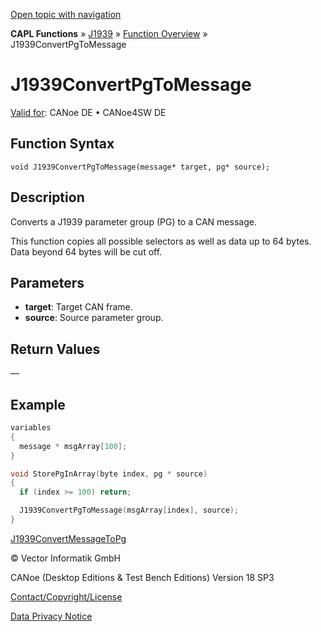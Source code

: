 [Open topic with navigation](../../../../../CANoeDEFamily.htm#Topics/CAPLFunctions/J1939/Functions/CAPLfunctionJ1939ConvertPgToMessage.md)

**CAPL Functions** » [J1939](../CAPLfunctionsJ1939StartPage.md) » [Function Overview](../CAPLfunctionsJ1939Overview.md) » J1939ConvertPgToMessage

# J1939ConvertPgToMessage

[Valid for](../../../Shared/FeatureAvailability.md): CANoe DE • CANoe4SW DE

## Function Syntax

```plaintext
void J1939ConvertPgToMessage(message* target, pg* source);
```

## Description

Converts a J1939 parameter group (PG) to a CAN message.

This function copies all possible selectors as well as data up to 64 bytes. Data beyond 64 bytes will be cut off.

## Parameters

- **target**: Target CAN frame.
- **source**: Source parameter group.

## Return Values

—

## Example

```c
variables
{
  message * msgArray[100];
}

void StorePgInArray(byte index, pg * source)
{
  if (index >= 100) return;

  J1939ConvertPgToMessage(msgArray[index], source);
}
```

[J1939ConvertMessageToPg](CAPLfunctionJ1939ConvertMessageToPg.md)

© Vector Informatik GmbH

CANoe (Desktop Editions & Test Bench Editions) Version 18 SP3

[Contact/Copyright/License](../../../Shared/ContactCopyrightLicense.md)

[Data Privacy Notice](https://www.vector.com/int/en/company/get-info/privacy-policy/)